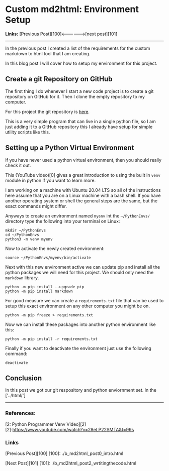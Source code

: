 # Custom md2html: Environment Setup 

**Links:** [Previous Post][100]<------>[next post][101]

___

In the previous post I created a list of the requirements for the custom markdown to html tool that I am creating.  

In this blog post I will cover how to setup my environment for this project. 

## Create a git Repository on GitHub

The first thing I do whenever I start a new code project is to create a git repository on GitHub for it. Then I clone the empty repository to my computer. 

For this project the git repository is [here](https://github.com/joey-public/MyScripts). 

This is a very simple program that can live in a single python file, so I am just adding it to a GitHub repository this I already have setup for simple utility scripts like this. 

## Setting up a Python Virtual Environment

If you have never used a python virtual environment, then you should really check it out.

This (YouTube video)[0] gives a great introduction to using the built in `venv` module in python if you want to learn more. 

I am working on a machine with Ubuntu 20.04 LTS so all of the instructions here assume that you are on a Linux machine with a bash shell. If you have another operating system or shell the general steps are the same, but the exact commands might differ. 

Anyways to create an environment named `myenv` int the `~/PythonEnvs/` directory type the following into your terminal on Linux:

```
mkdir ~/PythonEnvs
cd ~/PythonEnvs
python3 -m venv myenv
```

Now to activate the newly created environment:

```
source ~/PythonEnvs/myenv/bin/activate
```

Next with this new environment active we can update pip and install all the python packages we will need for this project. We should only need the `markdown` library. 

```
python -m pip install --upgrade pip
python -m pip install markdown
```

For good measure we can create a `requirements.txt` file that can be used to setup this exact environment on any other computer you might be on. 

```
python -m pip freeze > requirements.txt
```

Now we can install these packages into another python environment like this: 

```
python -m pip install -r requirements.txt 
```

Finally if you want to deactivate the environment just use the following command:

```
deactivate
```

## Conclusion
In this post we got our git respository and python enviornment set. In the ['../html/']
___

### References:

[2: Python Programmer Venv Video][2]
[2]:https://www.youtube.com/watch?v=28eLP22SMTA&t=99s

### Links

[Previous Post][100]
[100]: ./b_md2html_post0_intro.html

[Next Post][101]
[101]: ./b_md2html_post2_wrtitingthecode.html
